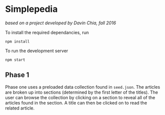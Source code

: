 
# Simplepedia

*based on a project developed by Davin Chia, fall 2016*

To install the required dependancies, run

~~~
npm install
~~~

To run the development server

~~~
npm start
~~~

## Phase 1

Phase one uses a preloaded data collection found in `seed.json`. The articles are broken up into sections (determined by the first letter of the titles). The user can browse the collection by clicking on a section to reveal all of the articles found in the section. A title can then be clicked on to read the related article.
